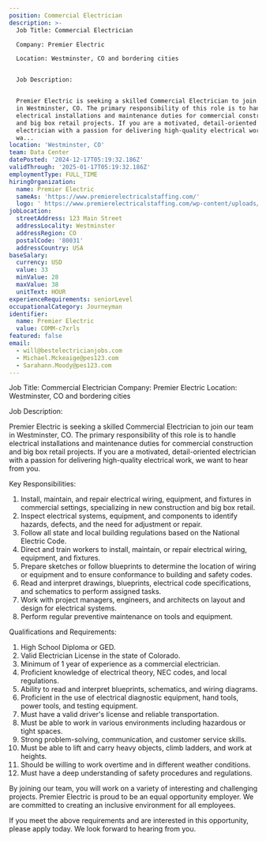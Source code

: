 ```yaml
---
position: Commercial Electrician
description: >-
  Job Title: Commercial Electrician 

  Company: Premier Electric

  Location: Westminster, CO and bordering cities


  Job Description:


  Premier Electric is seeking a skilled Commercial Electrician to join our team
  in Westminster, CO. The primary responsibility of this role is to handle
  electrical installations and maintenance duties for commercial construction
  and big box retail projects. If you are a motivated, detail-oriented
  electrician with a passion for delivering high-quality electrical work, we
  wa...
location: 'Westminster, CO'
team: Data Center
datePosted: '2024-12-17T05:19:32.186Z'
validThrough: '2025-01-17T05:19:32.186Z'
employmentType: FULL_TIME
hiringOrganization:
  name: Premier Electric
  sameAs: 'https://www.premierelectricalstaffing.com/'
  logo: ' https://www.premierelectricalstaffing.com/wp-content/uploads/2020/05/Premier-Electrical-Staffing-logo.png'
jobLocation:
  streetAddress: 123 Main Street
  addressLocality: Westminster
  addressRegion: CO
  postalCode: '80031'
  addressCountry: USA
baseSalary:
  currency: USD
  value: 33
  minValue: 28
  maxValue: 38
  unitText: HOUR
experienceRequirements: seniorLevel
occupationalCategory: Journeyman
identifier:
  name: Premier Electric
  value: COMM-c7xrls
featured: false
email:
  - will@bestelectricianjobs.com
  - Michael.Mckeaige@pes123.com
  - Sarahann.Moody@pes123.com
---
```




Job Title: Commercial Electrician 
Company: Premier Electric
Location: Westminster, CO and bordering cities

Job Description:

Premier Electric is seeking a skilled Commercial Electrician to join our team in Westminster, CO. The primary responsibility of this role is to handle electrical installations and maintenance duties for commercial construction and big box retail projects. If you are a motivated, detail-oriented electrician with a passion for delivering high-quality electrical work, we want to hear from you. 

Key Responsibilities:

1. Install, maintain, and repair electrical wiring, equipment, and fixtures in commercial settings, specializing in new construction and big box retail.
2. Inspect electrical systems, equipment, and components to identify hazards, defects, and the need for adjustment or repair.
3. Follow all state and local building regulations based on the National Electric Code.
4. Direct and train workers to install, maintain, or repair electrical wiring, equipment, and fixtures.
5. Prepare sketches or follow blueprints to determine the location of wiring or equipment and to ensure conformance to building and safety codes.
6. Read and interpret drawings, blueprints, electrical code specifications, and schematics to perform assigned tasks.
7. Work with project managers, engineers, and architects on layout and design for electrical systems.
8. Perform regular preventive maintenance on tools and equipment.

Qualifications and Requirements:

1. High School Diploma or GED.
2. Valid Electrician License in the state of Colorado.
3. Minimum of 1 year of experience as a commercial electrician.
4. Proficient knowledge of electrical theory, NEC codes, and local regulations.
5. Ability to read and interpret blueprints, schematics, and wiring diagrams.
6. Proficient in the use of electrical diagnostic equipment, hand tools, power tools, and testing equipment.
7. Must have a valid driver's license and reliable transportation.
8. Must be able to work in various environments including hazardous or tight spaces.
9. Strong problem-solving, communication, and customer service skills.
10. Must be able to lift and carry heavy objects, climb ladders, and work at heights.
11. Should be willing to work overtime and in different weather conditions.
12. Must have a deep understanding of safety procedures and regulations.

By joining our team, you will work on a variety of interesting and challenging projects. Premier Electric is proud to be an equal opportunity employer. We are committed to creating an inclusive environment for all employees. 

If you meet the above requirements and are interested in this opportunity, please apply today. We look forward to hearing from you.
